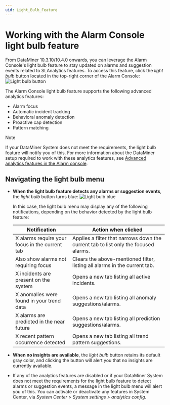 ```yaml
---
uid: Light_Bulb_Feature
---
```


# Working with the Alarm Console light bulb feature

From DataMiner 10.3.10/10.4.0 onwards, you can leverage the Alarm Console's light bulb feature to stay updated on alarms and suggestion events related to SLAnalytics features. To access this feature, click the *light bulb* button located in the top-right corner of the Alarm Console: ![Light bulb button](~/user-guide/images/LightBulb_button.png) <!--RN 36777--> <!-- RN 37184-->

The Alarm Console light bulb feature supports the following advanced analytics features:

- Alarm focus
- Automatic incident tracking
- Behavioral anomaly detection
- Proactive cap detection
- Pattern matching

> [!NOTE]
> If your DataMiner System does not meet the requirements, the light bulb feature will notify you of this<!--RN 37136-->. For more information about the DataMiner setup required to work with these analytics features, see [Advanced analytics features in the Alarm console](xref:Advanced_analytics_features_in_the_Alarm_Console).

## Navigating the light bulb menu

- **When the light bulb feature detects any alarms or suggestion events**, the *light bulb* button turns blue: ![Light bulb blue](~/user-guide/images/BlueLightBulb.png)

  In this case, the light bulb menu may display any of the following notifications, depending on the behavior detected by the light bulb feature:

  | Notification | Action when clicked |
  |--|--|
  | X alarms require your focus in the current tab <!--RN 37057--> | Applies a filter that narrows down the current tab to list only the focused alarms. |
  | Also show alarms not requiring focus <!--RN 37057-->| Clears the above-mentioned filter, listing all alarms in the current tab. |
  | X incidents are present on the system <!--RN 36918--> <!--RN 37145--> | Opens a new tab listing all active incidents. |
  | X anomalies were found in your trend data <!--RN 37145--> | Opens a new tab listing all anomaly suggestions/alarms. |
  | X alarms are predicted in the near future <!--RN 37145--> | Opens a new tab listing all prediction suggestions/alarms. |
  | X recent pattern occurrence detected <!--RN 37145--> | Opens a new tab listing all trend pattern suggestions. |

- **When no insights are available**, the *light bulb* button retains its default gray color, and clicking the button will alert you that no insights are currently available<!--RN 37167-->.

- If any of the analytics features are disabled or if your DataMiner System does not meet the requirements for the light bulb feature to detect alarms or suggestion events, a message in the light bulb menu will alert you of this<!--RN 37136-->. You can activate or deactivate any features in System Center, via *System Center > System settings > analytics config*.
